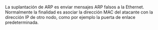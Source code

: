 La suplantación de ARP es enviar mensajes ARP falsos a la Ethernet. Normalmente la finalidad es asociar la dirección MAC del atacante con la dirección IP de otro nodo​, como por ejemplo la puerta de enlace predeterminada.